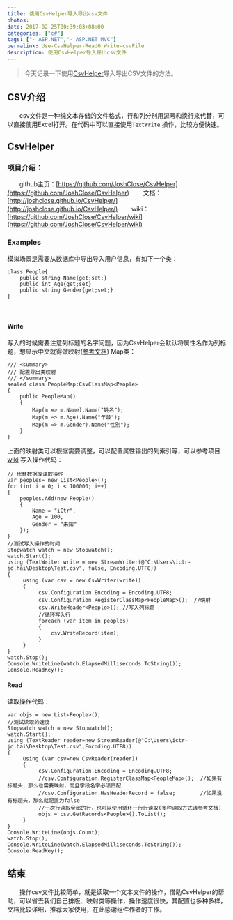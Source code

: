 ```yaml
---
title: 使用CsvHelper导入导出csv文件
photos: 
date: 2017-02-25T00:39:03+08:00
categories: ["c#"]
tags: ["- ASP.NET","- ASP.NET MVC"]
permalink: Use-CsvHelper-ReadOrWrite-csvFile
description: 使用CsvHelper导入导出csv文件
---
```

> 今天记录一下使用[CsvHelper](https://github.com/JoshClose/CsvHelper)导入导出CSV文件的方法。


## CSV介绍
　　csv文件是一种纯文本存储的文件格式，行和列分别用逗号和换行来代替，可以直接使用Excel打开。在代码中可以直接使用`TextWrite` 操作，比较方便快速。

## CsvHelper

### 项目介绍：
　　github主页：[https://github.com/JoshClose/CsvHelper](https://github.com/JoshClose/CsvHelper)
　　文档：[http://joshclose.github.io/CsvHelper/](http://joshclose.github.io/CsvHelper/)
　　wiki：[https://github.com/JoshClose/CsvHelper/wiki](https://github.com/JoshClose/CsvHelper/wiki)
<!--more-->
### Examples
模拟场景是需要从数据库中导出导入用户信息，有如下一个类：
```cSharp
class People{
	public string Name{get;set;}
	public int Age{get;set}
	public string Gender{get;set;}
}
```
　　
#### Write
写入的时候需要注意列标题的名字问题，因为CsvHelper会默认将属性名作为列标题，想显示中文就得做映射([参考文档](https://github.com/JoshClose/CsvHelper/wiki/Fluent-Class-Mapping))
Map类：
```cSharp
/// <summary>
/// 配置导出类映射
/// </summary>
sealed class PeopleMap:CsvClassMap<People>
{
    public PeopleMap()
    {
        Map(m => m.Name).Name("姓名");
        Map(m => m.Age).Name("年龄");
        Map(m => m.Gender).Name("性别");
    }
}
```
上面的映射类可以根据需要调整，可以配置属性输出的列索引等，可以参考项目[wiki](https://github.com/JoshClose/CsvHelper/wiki/Fluent-Class-Mapping)
写入操作代码：
```cSharp
// 代替数据库读取操作
var peoples= new List<People>();
for (int i = 0; i < 100000; i++)
{
    peoples.Add(new People()
    {
        Name = "iCtr",
        Age = 100,
        Gender = "未知"
    });
}
//测试写入操作的时间
Stopwatch watch = new Stopwatch();
watch.Start();
using (TextWriter write = new StreamWriter(@"C:\Users\ictr-jd.hai\Desktop\Test.csv", false, Encoding.UTF8))
{
     using (var csv = new CsvWriter(write))
     {
          csv.Configuration.Encoding = Encoding.UTF8;
          csv.Configuration.RegisterClassMap<PeopleMap>();  //映射
          csv.WriteHeader<People>(); //写入列标题
          //循环写入行
          foreach (var item in peoples)
          {
              csv.WriteRecord(item);
          }
     }
}
watch.Stop();
Console.WriteLine(watch.ElapsedMilliseconds.ToString());
Console.ReadKey();
```

#### Read
读取操作代码：
```cSharp
var objs = new List<People>();
//测试读取的速度
Stopwatch watch = new Stopwatch();
watch.Start();
using (TextReader reader=new StreamReader(@"C:\Users\ictr-jd.hai\Desktop\Test.csv",Encoding.UTF8))
{
     using (var csv=new CsvReader(reader))
     {
          csv.Configuration.Encoding = Encoding.UTF8;
          //csv.Configuration.RegisterClassMap<PeopleMap>();  //如果有标题头，那么也需要映射，而且字段名字必须匹配
          //csv.Configuration.HasHeaderRecord = false;        //如果没有标题头，那么就配置为false
          //一次行读取全部的行，也可以使用循环一行行读取(多种读取方式请参考文档)
          objs = csv.GetRecords<People>().ToList();
     }
}
Console.WriteLine(objs.Count);
watch.Stop();
Console.WriteLine(watch.ElapsedMilliseconds.ToString());
Console.ReadKey();
```

## 结束
　　操作csv文件比较简单，就是读取一个文本文件的操作，借助CsvHelper的帮助，可以省去我们自己排版、映射类等操作，操作速度很快，其配置也多种多样，文档比较详细，推荐大家使用，在此感谢组件作者的工作。
